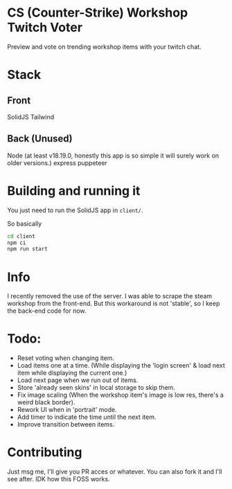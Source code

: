 # CS (Counter-Strike) Workshop Twitch Voter

Preview and vote on trending workshop items with your twitch chat.

# Stack
## Front
SolidJS
Tailwind

## Back (Unused)
Node (at least v18.19.0, honestly this app is so simple it will surely work on older versions.)
express
puppeteer

# Building and running it

You just need to run the SolidJS app in `client/`.

So basically
```bash
cd client
npm ci
npm run start
```

# Info

I recently removed the use of the server.
I was able to scrape the steam workshop from the front-end.
But this workaround is not 'stable', so I keep the back-end code for now.

# Todo:

- Reset voting when changing item.
- Load items one at a time. (While displaying the 'login screen' & load next item while displaying the current one.)
- Load next page when we run out of items.
- Store 'already seen skins' in local storage to skip them.
- Fix image scaling (When the workshop item's image is low res, there's a weird black border).
- Rework UI when in 'portrait' mode.
- Add timer to indicate the time until the next item.
- Improve transition between items.

# Contributing

Just msg me, I'll give you PR acces or whatever.
You can also fork it and I'll see after.
IDK how this FOSS works.
